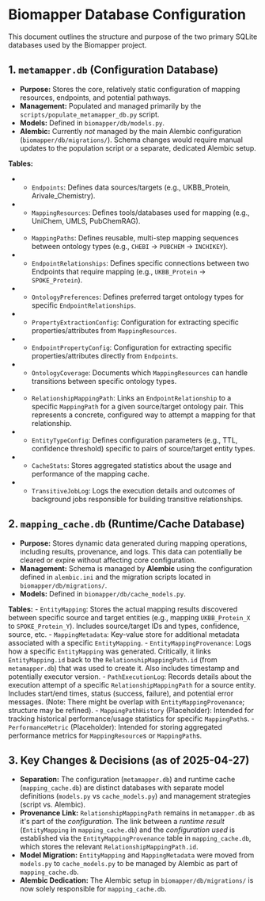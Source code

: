 # Biomapper Database Configuration

This document outlines the structure and purpose of the two primary SQLite databases used by the Biomapper project.

## 1. `metamapper.db` (Configuration Database)

*   **Purpose:** Stores the core, relatively static configuration of mapping resources, endpoints, and potential pathways.
*   **Management:** Populated and managed primarily by the `scripts/populate_metamapper_db.py` script.
*   **Models:** Defined in `biomapper/db/models.py`.
*   **Alembic:** Currently *not* managed by the main Alembic configuration (`biomapper/db/migrations/`). Schema changes would require manual updates to the population script or a separate, dedicated Alembic setup.

**Tables:**
+    -   `Endpoints`: Defines data sources/targets (e.g., UKBB_Protein, Arivale_Chemistry).
+    -   `MappingResources`: Defines tools/databases used for mapping (e.g., UniChem, UMLS, PubChemRAG).
+    -   `MappingPaths`: Defines reusable, multi-step mapping sequences between ontology types (e.g., `CHEBI` -> `PUBCHEM` -> `INCHIKEY`).
+    -   `EndpointRelationships`: Defines specific connections between two Endpoints that require mapping (e.g., `UKBB_Protein` -> `SPOKE_Protein`).
+    -   `OntologyPreferences`: Defines preferred target ontology types for specific `EndpointRelationships`.
+    -   `PropertyExtractionConfig`: Configuration for extracting specific properties/attributes from `MappingResources`.
+    -   `EndpointPropertyConfig`: Configuration for extracting specific properties/attributes directly from `Endpoints`.
+    -   `OntologyCoverage`: Documents which `MappingResources` can handle transitions between specific ontology types.
+    -   `RelationshipMappingPath`: Links an `EndpointRelationship` to a specific `MappingPath` for a given source/target ontology pair. This represents a concrete, configured way to attempt a mapping for that relationship.
+    -   `EntityTypeConfig`: Defines configuration parameters (e.g., TTL, confidence threshold) specific to pairs of source/target entity types.
+    -   `CacheStats`: Stores aggregated statistics about the usage and performance of the mapping cache.
+    -   `TransitiveJobLog`: Logs the execution details and outcomes of background jobs responsible for building transitive relationships.

## 2. `mapping_cache.db` (Runtime/Cache Database)

*   **Purpose:** Stores dynamic data generated during mapping operations, including results, provenance, and logs. This data can potentially be cleared or expire without affecting core configuration.
*   **Management:** Schema is managed by **Alembic** using the configuration defined in `alembic.ini` and the migration scripts located in `biomapper/db/migrations/`.
*   **Models:** Defined in `biomapper/db/cache_models.py`.

**Tables:**
    -   `EntityMapping`: Stores the actual mapping results discovered between specific source and target entities (e.g., mapping `UKBB_Protein_X` to `SPOKE_Protein_Y`). Includes source/target IDs and types, confidence, source, etc.
    -   `MappingMetadata`: Key-value store for additional metadata associated with a specific `EntityMapping`.
    -   `EntityMappingProvenance`: Logs how a specific `EntityMapping` was generated. Critically, it links `EntityMapping.id` back to the `RelationshipMappingPath.id` (from `metamapper.db`) that was used to create it. Also includes timestamp and potentially executor version.
    -   `PathExecutionLog`: Records details about the execution attempt of a specific `RelationshipMappingPath` for a source entity. Includes start/end times, status (success, failure), and potential error messages. (Note: There might be overlap with `EntityMappingProvenance`; structure may be refined).
    -   `MappingPathHistory` (Placeholder): Intended for tracking historical performance/usage statistics for specific `MappingPath`s.
    -   `PerformanceMetric` (Placeholder): Intended for storing aggregated performance metrics for `MappingResource`s or `MappingPath`s.

## 3. Key Changes & Decisions (as of 2025-04-27)

*   **Separation:** The configuration (`metamapper.db`) and runtime cache (`mapping_cache.db`) are distinct databases with separate model definitions (`models.py` vs `cache_models.py`) and management strategies (script vs. Alembic).
*   **Provenance Link:** `RelationshipMappingPath` remains in `metamapper.db` as it's part of the *configuration*. The link between a *runtime result* (`EntityMapping` in `mapping_cache.db`) and the *configuration used* is established via the `EntityMappingProvenance` table in `mapping_cache.db`, which stores the relevant `RelationshipMappingPath.id`.
*   **Model Migration:** `EntityMapping` and `MappingMetadata` were moved from `models.py` to `cache_models.py` to be managed by Alembic as part of `mapping_cache.db`.
*   **Alembic Dedication:** The Alembic setup in `biomapper/db/migrations/` is now solely responsible for `mapping_cache.db`.